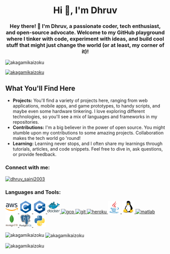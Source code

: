 <h1 align="center">Hi 👋, I'm Dhruv</h1>
<h3 align="center">Hey there! 👋 I'm Dhruv, a passionate coder, tech enthusiast, and open-source advocate. Welcome to my GitHub playground where I tinker with code, experiment with ideas, and build cool stuff that might just change the world (or at least, my corner of it)!</h3>

<p align="left"> <img src="https://komarev.com/ghpvc/?username=akagamikaizoku&label=Profile%20views&color=0e75b6&style=flat" alt="akagamikaizoku" /> </p>

<p align="left"> <a href="https://github.com/ryo-ma/github-profile-trophy"><img src="https://github-profile-trophy.vercel.app/?username=akagamikaizoku" alt="akagamikaizoku" /></a> </p>

## What You'll Find Here
- **Projects:** You'll find a variety of projects here, ranging from web applications, mobile apps, and game prototypes, to handy scripts, and maybe even some hardware tinkering. I love exploring different technologies, so you'll see a mix of languages and frameworks in my repositories.
- **Contributions:** I'm a big believer in the power of open source. You might stumble upon my contributions to some amazing projects. Collaboration makes the tech world go 'round!
- **Learning:** Learning never stops, and I often share my learnings through tutorials, articles, and code snippets. Feel free to dive in, ask questions, or provide feedback.

<h3 align="left">Connect with me:</h3>
<p align="left">
<a href="https://instagram.com/dhruv_saini2003" target="blank"><img align="center" src="https://raw.githubusercontent.com/rahuldkjain/github-profile-readme-generator/master/src/images/icons/Social/instagram.svg" alt="dhruv_saini2003" height="30" width="40" /></a>
</p>

<h3 align="left">Languages and Tools:</h3>
<p align="left"> <a href="https://aws.amazon.com" target="_blank" rel="noreferrer"> <img src="https://raw.githubusercontent.com/devicons/devicon/master/icons/amazonwebservices/amazonwebservices-original-wordmark.svg" alt="aws" width="40" height="40"/> </a> <a href="https://www.cprogramming.com/" target="_blank" rel="noreferrer"> <img src="https://raw.githubusercontent.com/devicons/devicon/master/icons/c/c-original.svg" alt="c" width="40" height="40"/> </a> <a href="https://www.w3schools.com/cpp/" target="_blank" rel="noreferrer"> <img src="https://raw.githubusercontent.com/devicons/devicon/master/icons/cplusplus/cplusplus-original.svg" alt="cplusplus" width="40" height="40"/> </a> <a href="https://www.docker.com/" target="_blank" rel="noreferrer"> <img src="https://raw.githubusercontent.com/devicons/devicon/master/icons/docker/docker-original-wordmark.svg" alt="docker" width="40" height="40"/> </a> <a href="https://cloud.google.com" target="_blank" rel="noreferrer"> <img src="https://www.vectorlogo.zone/logos/google_cloud/google_cloud-icon.svg" alt="gcp" width="40" height="40"/> </a> <a href="https://git-scm.com/" target="_blank" rel="noreferrer"> <img src="https://www.vectorlogo.zone/logos/git-scm/git-scm-icon.svg" alt="git" width="40" height="40"/> </a> <a href="https://heroku.com" target="_blank" rel="noreferrer"> <img src="https://www.vectorlogo.zone/logos/heroku/heroku-icon.svg" alt="heroku" width="40" height="40"/> </a> <a href="https://www.java.com" target="_blank" rel="noreferrer"> <img src="https://raw.githubusercontent.com/devicons/devicon/master/icons/java/java-original.svg" alt="java" width="40" height="40"/> </a> <a href="https://www.linux.org/" target="_blank" rel="noreferrer"> <img src="https://raw.githubusercontent.com/devicons/devicon/master/icons/linux/linux-original.svg" alt="linux" width="40" height="40"/> </a> <a href="https://www.mathworks.com/" target="_blank" rel="noreferrer"> <img src="https://upload.wikimedia.org/wikipedia/commons/2/21/Matlab_Logo.png" alt="matlab" width="40" height="40"/> </a> <a href="https://www.mongodb.com/" target="_blank" rel="noreferrer"> <img src="https://raw.githubusercontent.com/devicons/devicon/master/icons/mongodb/mongodb-original-wordmark.svg" alt="mongodb" width="40" height="40"/> </a> <a href="https://www.postgresql.org" target="_blank" rel="noreferrer"> <img src="https://raw.githubusercontent.com/devicons/devicon/master/icons/postgresql/postgresql-original-wordmark.svg" alt="postgresql" width="40" height="40"/> </a> <a href="https://www.python.org" target="_blank" rel="noreferrer"> <img src="https://raw.githubusercontent.com/devicons/devicon/master/icons/python/python-original.svg" alt="python" width="40" height="40"/> </a> </p>

<p><img align="left" src="https://github-readme-stats.vercel.app/api/top-langs?username=akagamikaizoku&show_icons=true&locale=en&layout=compact" alt="akagamikaizoku" /></p>

<p>&nbsp;<img align="center" src="https://github-readme-stats.vercel.app/api?username=akagamikaizoku&show_icons=true&locale=en" alt="akagamikaizoku" /></p>

<p><img align="center" src="https://github-readme-streak-stats.herokuapp.com/?user=akagamikaizoku&" alt="akagamikaizoku" /></p>
